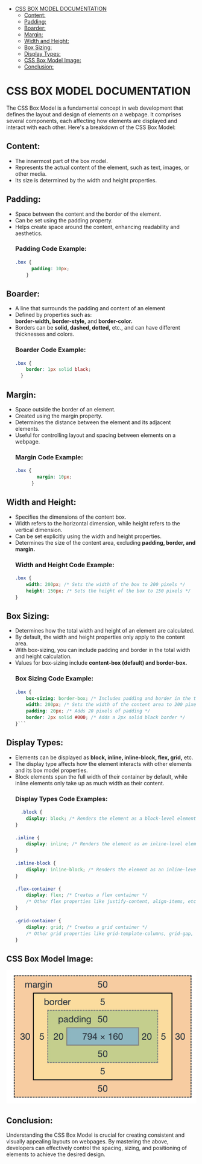 <!-- START doctoc generated TOC please keep comment here to allow auto update -->
<!-- DON'T EDIT THIS SECTION, INSTEAD RE-RUN doctoc TO UPDATE -->

- [CSS BOX MODEL DOCUMENTATION](#css-box-model-documentation)
  - [Content:](#content)
  - [Padding:](#padding)
  - [Boarder:](#boarder)
  - [Margin:](#margin)
  - [Width and Height:](#width-and-height)
  - [Box Sizing:](#box-sizing)
  - [Display Types:](#display-types)
  - [CSS Box Model Image:](#css-box-model-image)
  - [Conclusion:](#conclusion)

<!-- END doctoc generated TOC please keep comment here to allow auto update -->

# CSS BOX MODEL DOCUMENTATION  

The CSS Box Model is a fundamental concept in web development that defines the layout and design of elements on a webpage. It comprises several components, each affecting how elements are displayed and interact with each other. Here's a breakdown of the CSS Box Model:  
## Content:  
- The innermost part of the box model.  
- Represents the actual content of the element, such as text, images, or other media.  
- Its size is determined by the width and height properties.  
## Padding:  
- Space between the content and the border of the element.  
- Can be set using the padding property.  
- Helps create space around the content, enhancing readability and aesthetics.  
  ### Padding Code Example:  
  ```css
  .box {
        padding: 10px;
      }

  ```
## Boarder:  
- A line that surrounds the padding and content of an element  
- Defined by properties such as:  
__border-width, border-style,__ and __border-color.__  
- Borders can be __solid, dashed, dotted,__ etc., and can have different thicknesses and colors.  
    ### Boarder Code Example:  
    ```css
    .box {
        border: 1px solid black;
      }

  ```
## Margin:  
- Space outside the border of an element.  
- Created using the margin property.  
- Determines the distance between the element and its adjacent elements.  
- Useful for controlling layout and spacing between elements on a webpage.  
  ### Margin Code Example:  
  ```css
  .box {
          margin: 10px;
        }

  ```
## Width and Height:  
- Specifies the dimensions of the content box.  
- Width refers to the horizontal dimension, while height refers to the vertical dimension.  
- Can be set explicitly using the width and height properties.
- Determines the size of the content area, excluding __padding, border, and margin.__   
  ### Width and Height Code Example:
  ```css
  .box {
      width: 200px; /* Sets the width of the box to 200 pixels */
      height: 150px; /* Sets the height of the box to 150 pixels */
  }
  ```
## Box Sizing:  
- Determines how the total width and height of an element are calculated.  
- By default, the width and height properties only apply to the content area.  
- With box-sizing, you can include padding and border in the total width and height calculation.  
- Values for box-sizing include __content-box (default) and border-box.__    
  ### Box Sizing Code Example:  
  ```css
  .box {
      box-sizing: border-box; /* Includes padding and border in the total width and height */
      width: 200px; /* Sets the width of the content area to 200 pixels */
      padding: 20px; /* Adds 20 pixels of padding */
      border: 2px solid #000; /* Adds a 2px solid black border */
  }```

## Display Types:  
- Elements can be displayed as __block, inline, inline-block, flex, grid,__ etc.  
- The display type affects how the element interacts with other elements and its box model properties.  
- Block elements span the full width of their container by default, while inline elements only take up as much width as their content.  
  ### Display Types Code Examples:
    ```css
      .block {
        display: block; /* Renders the element as a block-level element */
    }

    .inline {
        display: inline; /* Renders the element as an inline-level element */
    }

    .inline-block {
        display: inline-block; /* Renders the element as an inline-level block container */
    }

    .flex-container {
        display: flex; /* Creates a flex container */
        /* Other flex properties like justify-content, align-items, etc. can be applied */
    }

    .grid-container {
        display: grid; /* Creates a grid container */
        /* Other grid properties like grid-template-columns, grid-gap, etc. can be applied */
    }
  ```    
## CSS Box Model Image:
![CSS Box Model Image](./assets/CSS-Box-Model.webp)  
## Conclusion:  

Understanding the CSS Box Model is crucial for creating consistent and visually appealing layouts on webpages. By mastering the above, developers can effectively control the spacing, sizing, and positioning of elements to achieve the desired design.
